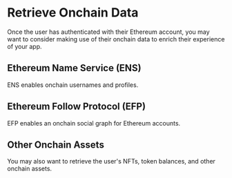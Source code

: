# Retrieve Onchain Data

Once the user has authenticated with their Ethereum account, you may want to consider making use of their onchain data to enrich their experience of your app.

## Ethereum Name Service (ENS)

ENS enables onchain usernames and profiles.

## Ethereum Follow Protocol (EFP)

EFP enables an onchain social graph for Ethereum accounts.

## Other Onchain Assets

You may also want to retrieve the user's NFTs, token balances, and other onchain assets.

